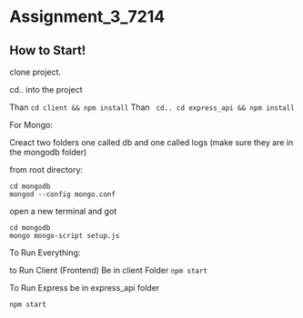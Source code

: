 # Assignment_3_7214

## How to Start!

clone project.

cd.. into the project

Than ```cd client && npm install```
Than ``` cd.. cd express_api && npm install```

For Mongo:

Creact two folders one called db and one called logs (make sure they are in the mongodb folder)

from root directory:
```
cd mongodb
mongod --config mongo.conf
```

open a new terminal and got

```
cd mongodb
mongo mongo-script setup.js
```

To Run Everything:

to Run Client (Frontend) Be in client Folder
```npm start```

To Run Express be in express_api folder

```npm start```
